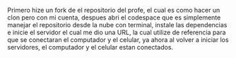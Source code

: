 Primero hize un fork de el repositorio del profe, el cual es como hacer un clon pero con mi cuenta, despues abri el codespace que es simplemente manejar el repositorio desde la nube con terminal, instale las dependencias e inicie el servidor el cual me dio una URL, la cual utilize de referencia para que se conectaran el computador y el celular, ya ahora al volver a iniciar los servidores, el computador y el celular estan conectados.

